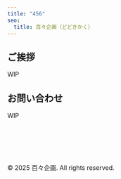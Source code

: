 ```yaml
---
title: "456"
seo:
  title: 百々企画（どどきかく）
---
```


## ご挨拶

WIP

## お問い合わせ

WIP

<footer style="margin-top: 100px;">
  <p>&copy; 2025 百々企画. All rights reserved.</p>
</footer>
